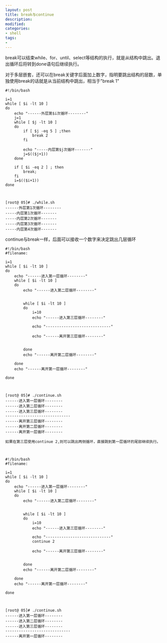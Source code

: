 ```yaml
---
layout: post
title: break与continue
description: 
modified: 
categories: 
- shell
tags:
- 
---
```


break可以结束while、for、until、select等结构的执行，就是从结构中跳出。退出循环后将转到done语句后继续执行。

对于多层嵌套，还可以在break关键字后面加上数字，指明要跳出结构的层数，单独使用break的话就是从当前结构中跳出，相当于"break 1"


	#!/bin/bash
	
	i=1
	while [ $i -lt 10 ]
	do
		echo "------外层第$i次循环--------"
		j=1
		while [ $j -lt 10 ] 
		do
			if [ $j -eq 5 ]	;then
				break 2
			fi
			
			echo "-----内层第$j次循环-------"
			j=$(($j+1))
		done
	
		if [ $i -eq 2 ] ; then
			break;
		fi
		i=$(($i+1))
	done
	

	
	[root@ 05]# ./while.sh
	------外层第1次循环--------
	-----内层第1次循环-------
	-----内层第2次循环-------
	-----内层第3次循环-------
	-----内层第4次循环-------


continue与break一样，后面可以接收一个数字来决定跳出几层循环



	#!/bin/bash
	#filename:
	
	i=1
	while [ $i -lt 10 ] 
	do
		echo "------进入第一层循环--------"
		while [ $i -lt 10 ]
		do
			echo "------进入第二层循环--------"
	
	
			while [ $i -lt 10 ]
			do
				i=10
				echo "------进入第三层循环--------"
	
				echo "-----------------------------"
	
				echo "------离开第三层循环--------"
	
	
			done
			echo "------离开第二层循环--------"
	
		done
		echo "------离开第一层循环--------"
	
	done
	
	
	
	[root@ 05]# ./continue.sh
	------进入第一层循环--------
	------进入第二层循环--------
	------进入第三层循环--------
	-----------------------------
	------离开第三层循环--------
	------离开第二层循环--------
	------离开第一层循环--------

	如果在第三层使用continue 2,则可以跳出两侧循环，直接跳到第一层循环的尾部继续执行。



	#!/bin/bash
	#filename:
	
	i=1
	while [ $i -lt 10 ] 
	do
		echo "------进入第一层循环--------"
		while [ $i -lt 10 ]
		do
			echo "------进入第二层循环--------"
	
	
			while [ $i -lt 10 ]
			do
				i=10
				echo "------进入第三层循环--------"
	
				echo "-----------------------------"
				continue 2
	
				echo "------离开第三层循环--------"
	
	
			done
			echo "------离开第二层循环--------"
	
		done
		echo "------离开第一层循环--------"
	
	done
	
	
	
	[root@ 05]# ./continue.sh
	------进入第一层循环--------
	------进入第二层循环--------
	------进入第三层循环--------
	-----------------------------
	------离开第一层循环--------

